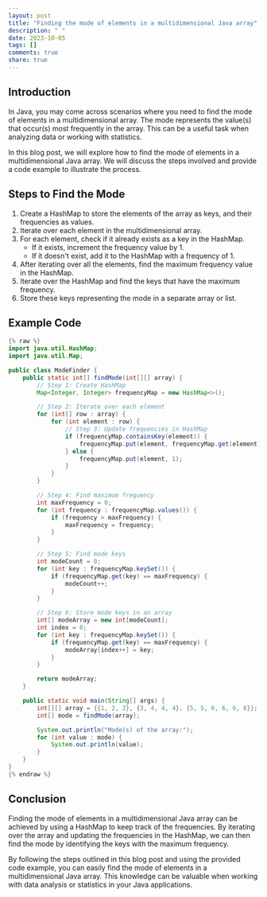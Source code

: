 ```yaml
---
layout: post
title: "Finding the mode of elements in a multidimensional Java array"
description: " "
date: 2023-10-05
tags: []
comments: true
share: true
---
```


## Introduction

In Java, you may come across scenarios where you need to find the mode of elements in a multidimensional array. The mode represents the value(s) that occur(s) most frequently in the array. This can be a useful task when analyzing data or working with statistics.

In this blog post, we will explore how to find the mode of elements in a multidimensional Java array. We will discuss the steps involved and provide a code example to illustrate the process.

## Steps to Find the Mode

1. Create a HashMap to store the elements of the array as keys, and their frequencies as values.
2. Iterate over each element in the multidimensional array.
3. For each element, check if it already exists as a key in the HashMap.
     - If it exists, increment the frequency value by 1.
     - If it doesn't exist, add it to the HashMap with a frequency of 1.
4. After iterating over all the elements, find the maximum frequency value in the HashMap.
5. Iterate over the HashMap and find the keys that have the maximum frequency.
6. Store these keys representing the mode in a separate array or list.

## Example Code

```java
{% raw %}
import java.util.HashMap;
import java.util.Map;

public class ModeFinder {
    public static int[] findMode(int[][] array) {
        // Step 1: Create HashMap
        Map<Integer, Integer> frequencyMap = new HashMap<>();

        // Step 2: Iterate over each element
        for (int[] row : array) {
            for (int element : row) {
                // Step 3: Update frequencies in HashMap
                if (frequencyMap.containsKey(element)) {
                    frequencyMap.put(element, frequencyMap.get(element) + 1);
                } else {
                    frequencyMap.put(element, 1);
                }
            }
        }

        // Step 4: Find maximum frequency
        int maxFrequency = 0;
        for (int frequency : frequencyMap.values()) {
            if (frequency > maxFrequency) {
                maxFrequency = frequency;
            }
        }

        // Step 5: Find mode keys
        int modeCount = 0;
        for (int key : frequencyMap.keySet()) {
            if (frequencyMap.get(key) == maxFrequency) {
                modeCount++;
            }
        }

        // Step 6: Store mode keys in an array
        int[] modeArray = new int[modeCount];
        int index = 0;
        for (int key : frequencyMap.keySet()) {
            if (frequencyMap.get(key) == maxFrequency) {
                modeArray[index++] = key;
            }
        }

        return modeArray;
    }

    public static void main(String[] args) {
        int[][] array = {{1, 2, 2}, {3, 4, 4, 4}, {5, 5, 6, 6, 6, 6}};
        int[] mode = findMode(array);

        System.out.println("Mode(s) of the array:");
        for (int value : mode) {
            System.out.println(value);
        }
    }
}
{% endraw %}
```

## Conclusion

Finding the mode of elements in a multidimensional Java array can be achieved by using a HashMap to keep track of the frequencies. By iterating over the array and updating the frequencies in the HashMap, we can then find the mode by identifying the keys with the maximum frequency.

By following the steps outlined in this blog post and using the provided code example, you can easily find the mode of elements in a multidimensional Java array. This knowledge can be valuable when working with data analysis or statistics in your Java applications.